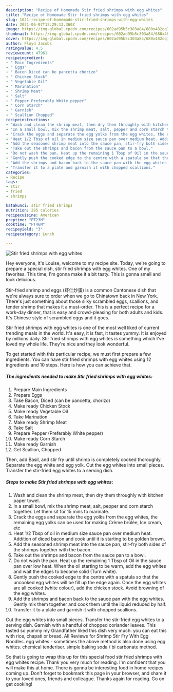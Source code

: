 ```yaml
---
description: "Recipe of Homemade Stir fried shrimps with egg whites"
title: "Recipe of Homemade Stir fried shrimps with egg whites"
slug: 1021-recipe-of-homemade-stir-fried-shrimps-with-egg-whites
date: 2021-06-07T12:29:13.360Z
image: https://img-global.cpcdn.com/recipes/602ad95b5c303a84/680x482cq70/stir-fried-shrimps-with-egg-whites-recipe-main-photo.jpg
thumbnail: https://img-global.cpcdn.com/recipes/602ad95b5c303a84/680x482cq70/stir-fried-shrimps-with-egg-whites-recipe-main-photo.jpg
cover: https://img-global.cpcdn.com/recipes/602ad95b5c303a84/680x482cq70/stir-fried-shrimps-with-egg-whites-recipe-main-photo.jpg
author: Floyd Jacobs
ratingvalue: 4.5
reviewcount: 47961
recipeingredient:
- " Main Ingredients"
- " Eggs"
- " Bacon Diced can be pancetta chorizo"
- " Chicken Stock"
- " Vegetable Oil"
- " Marination"
- " Shrimp Meat"
- " Salt"
- " Pepper Preferably White pepper"
- " Corn Starch"
- " Garnish"
- " Scallion Chopped"
recipeinstructions:
- "Wash and clean the shrimp meat, then dry them throughly with kitchen paper towel."
- "In a small bowl, mix the shrimp meat, salt, pepper and corn starch together. Let them sit for 15 mins to marinate."
- "Crack the eggs and separate the egg yolks from the egg whites, the remaining egg yolks can be used for making Crème brûlée, Ice cream, etc"
- "Heat 1/2 Tbsp of oil in medium size sauce pan over medium heat. Addition of diced bacon and cook until it is starting to be golden brown."
- "Add the seasoned shrimp meat into the sauce pan, stir-fry both sides of the shrimps together with the bacon."
- "Take out the shrimps and bacon from the sauce pan to a bowl."
- "Do not wash the pan. Heat up the remaining 1 Tbsp of Oil in the sauce pan over low heat. When the oil starting to be warm, add the egg whites and wait the edges to become solid (Turn white)."
- "Gently push the cooked edge to the centre with a spatula so that the uncooked egg whites will be fill up the edge again. Once the egg whites are all cooked (white colour), add the chicken stock. Avoid browning of the egg whites."
- "Add the shrimps and bacon back to the sauce pan with the egg whites. Gently mix them together and cook them until the liquid reduced by half."
- "Transfer it to a plate and garnish it with chopped scallions."
categories:
- Recipe
tags:
- stir
- fried
- shrimps

katakunci: stir fried shrimps 
nutrition: 285 calories
recipecuisine: American
preptime: "PT23M"
cooktime: "PT46M"
recipeyield: "3"
recipecategory: Lunch

---
```



![Stir fried shrimps with egg whites](https://img-global.cpcdn.com/recipes/602ad95b5c303a84/680x482cq70/stir-fried-shrimps-with-egg-whites-recipe-main-photo.jpg)

Hey everyone, it's Louise, welcome to my recipe site. Today, we're going to prepare a special dish, stir fried shrimps with egg whites. One of my favorites. This time, I'm gonna make it a bit tasty. This is gonna smell and look delicious.

Stir-fried shrimp and eggs (虾仁炒蛋) is a common Cantonese dish that we&#39;re always sure to order when we go to Chinatown back in New York. There&#39;s just something about those silky scrambled eggs, scallions, and tender shrimp that makes it a must-order. This is a perfect recipe for a work-day dinner, that is easy and crowd-pleasing for both adults and kids. It&#39;s Chinese style of scrambled eggs and it goes.

Stir fried shrimps with egg whites is one of the most well liked of current trending meals in the world. It's easy, it is fast, it tastes yummy. It is enjoyed by millions daily. Stir fried shrimps with egg whites is something which I've loved my whole life. They're nice and they look wonderful.


To get started with this particular recipe, we must first prepare a few ingredients. You can have stir fried shrimps with egg whites using 12 ingredients and 10 steps. Here is how you can achieve that.

<!--inarticleads1-->

##### The ingredients needed to make Stir fried shrimps with egg whites:

1. Prepare  Main Ingredients
1. Prepare  Eggs
1. Take  Bacon, Diced (can be pancetta, chorizo)
1. Make ready  Chicken Stock
1. Make ready  Vegetable Oil
1. Take  Marination
1. Make ready  Shrimp Meat
1. Take  Salt
1. Prepare  Pepper (Preferably White pepper)
1. Make ready  Corn Starch
1. Make ready  Garnish
1. Get  Scallion, Chopped


Then, add Basil, and stir fry until shrimp is completely cooked thoroughly. Separate the egg white and egg yolk. Cut the egg whites into small pieces. Transfer the stir-fried egg whites to a serving dish. 

<!--inarticleads2-->

##### Steps to make Stir fried shrimps with egg whites:

1. Wash and clean the shrimp meat, then dry them throughly with kitchen paper towel.
1. In a small bowl, mix the shrimp meat, salt, pepper and corn starch together. Let them sit for 15 mins to marinate.
1. Crack the eggs and separate the egg yolks from the egg whites, the remaining egg yolks can be used for making Crème brûlée, Ice cream, etc
1. Heat 1/2 Tbsp of oil in medium size sauce pan over medium heat. Addition of diced bacon and cook until it is starting to be golden brown.
1. Add the seasoned shrimp meat into the sauce pan, stir-fry both sides of the shrimps together with the bacon.
1. Take out the shrimps and bacon from the sauce pan to a bowl.
1. Do not wash the pan. Heat up the remaining 1 Tbsp of Oil in the sauce pan over low heat. When the oil starting to be warm, add the egg whites and wait the edges to become solid (Turn white).
1. Gently push the cooked edge to the centre with a spatula so that the uncooked egg whites will be fill up the edge again. Once the egg whites are all cooked (white colour), add the chicken stock. Avoid browning of the egg whites.
1. Add the shrimps and bacon back to the sauce pan with the egg whites. Gently mix them together and cook them until the liquid reduced by half.
1. Transfer it to a plate and garnish it with chopped scallions.


Cut the egg whites into small pieces. Transfer the stir-fried egg whites to a serving dish. Garnish with a handful of chopped coriander leaves. This tasted so yummy my Grandfather liked this dish very much. you can eat this with rice, chapati or bread. All Reviews for Shrimp Stir Fry With Egg Noodles. egg whites - sometimes the above method is also done using egg whites. chemical tenderiser. simple baking soda / bi carbonate method. 

So that is going to wrap this up for this special food stir fried shrimps with egg whites recipe. Thank you very much for reading. I'm confident that you will make this at home. There is gonna be interesting food in home recipes coming up. Don't forget to bookmark this page in your browser, and share it to your loved ones, friends and colleague. Thanks again for reading. Go on get cooking!
